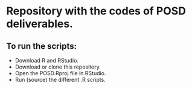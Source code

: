 # Repository with the codes of POSD deliverables.

## To run the scripts:
- Download R and RStudio.
- Download or clone this repository.
- Open the POSD.Rproj file in RStudio.
- Run (source) the different .R scripts.